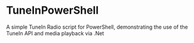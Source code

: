 # TuneInPowerShell
A simple TuneIn Radio script for PowerShell, demonstrating the use of the TuneIn API and media playback via .Net
